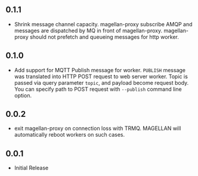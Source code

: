 ## 0.1.1

- Shrink message channel capacity.
  magellan-proxy subscribe AMQP and messages are dispatched by MQ in front of magellan-proxy.
  magellan-proxy should not prefetch and queueing messages for http worker.

## 0.1.0

- Add support for MQTT Publish message for worker.
  `PUBLISH` message was translated into HTTP POST request to web server worker.
  Topic is passed via query parameter `topic`, and payload become request body.
  You can specify path to POST request with `--publish` command line option.

## 0.0.2

- exit magellan-proxy on connection loss with TRMQ.
  MAGELLAN will automatically reboot workers on such cases.

## 0.0.1

- Initial Release
